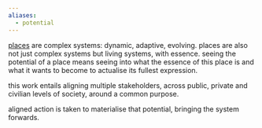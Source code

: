 ```yaml
---
aliases:
  - potential
---
```



[places](places) are complex systems: dynamic, adaptive, evolving. places are also not just complex systems but living systems, with essence. seeing the potential of a place means seeing into what the essence of this place is and what it wants to become to actualise its fullest expression. 

this work entails aligning multiple stakeholders, across public, private and civilian levels of society, around a common purpose. 

aligned action is taken to materialise that potential, bringing the system forwards.